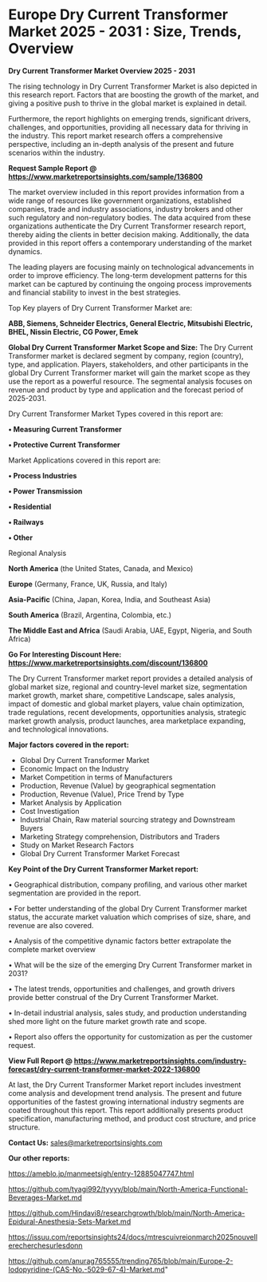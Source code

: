  # Europe Dry Current Transformer Market 2025 - 2031 : Size, Trends, Overview

<Strong> Dry Current Transformer Market Overview 2025 - 2031</strong>

The rising technology in Dry Current Transformer Market is also depicted in this research report. Factors that are boosting the growth of the market, and giving a positive push to thrive in the global market is explained in detail.

Furthermore, the report highlights on emerging trends, significant drivers, challenges, and opportunities, providing all necessary data for thriving in the industry. This report market research offers a comprehensive perspective, including an in-depth analysis of the present and future scenarios within the industry.

<strong>Request Sample Report @ <a href=https://www.marketreportsinsights.com/sample/136800>https://www.marketreportsinsights.com/sample/136800</a></strong>

The market overview included in this report provides information from a wide range of resources like government organizations, established companies, trade and industry associations, industry brokers and other such regulatory and non-regulatory bodies. The data acquired from these organizations authenticate the Dry Current Transformer research report, thereby aiding the clients in better decision making. Additionally, the data provided in this report offers a contemporary understanding of the market dynamics.

The leading players are focusing mainly on technological advancements in order to improve efficiency. The long-term development patterns for this market can be captured by continuing the ongoing process improvements and financial stability to invest in the best strategies.

Top Key players of Dry Current Transformer Market are:

<strong>ABB, Siemens, Schneider Electrics, General Electric, Mitsubishi Electric, BHEL, Nissin Electric, CG Power, Emek</strong>

<strong><b>Global Dry Current Transformer Market Scope and Size:</b></strong>
The Dry Current Transformer market is declared segment by company, region (country), type, and application. Players, stakeholders, and other participants in the global Dry Current Transformer market will gain the market scope as they use the report as a powerful resource. The segmental analysis focuses on revenue and product by type and application and the forecast period of 2025-2031.

Dry Current Transformer Market Types covered in this report are:

<strong>• Measuring Current Transformer

• Protective Current Transformer</strong>

Market Applications covered in this report are:

<strong>• Process Industries

• Power Transmission

• Residential

• Railways

• Other</strong> 

Regional Analysis

<strong>North America</strong> (the United States, Canada, and Mexico)

<strong>Europe</strong> (Germany, France, UK, Russia, and Italy)

<strong>Asia-Pacific</strong> (China, Japan, Korea, India, and Southeast Asia)

<strong>South America</strong> (Brazil, Argentina, Colombia, etc.)

<strong>The Middle East and Africa</strong> (Saudi Arabia, UAE, Egypt, Nigeria, and South Africa)

<strong>Go For Interesting Discount Here: <a href=https://www.marketreportsinsights.com/discount/136800>https://www.marketreportsinsights.com/discount/136800</a></strong>

The Dry Current Transformer market report provides a detailed analysis of global market size, regional and country-level market size, segmentation market growth, market share, competitive Landscape, sales analysis, impact of domestic and global market players, value chain optimization, trade regulations, recent developments, opportunities analysis, strategic market growth analysis, product launches, area marketplace expanding, and technological innovations.

<strong><b>Major factors covered in the report:</b></strong>
<ul>
  <li>Global Dry Current Transformer Market </li>
  <li>Economic Impact on the Industry</li>
  <li>Market Competition in terms of Manufacturers</li>
  <li>Production, Revenue (Value) by geographical segmentation</li>
  <li>Production, Revenue (Value), Price Trend by Type</li>
  <li>Market Analysis by Application</li>
  <li>Cost Investigation</li>
  <li>Industrial Chain, Raw material sourcing strategy and Downstream Buyers</li>
  <li>Marketing Strategy comprehension, Distributors and Traders</li>
  <li>Study on Market Research Factors</li>
  <li>Global Dry Current Transformer Market Forecast</li>
</ul>

<strong><b>Key Point of the Dry Current Transformer Market report:</b></strong>

• Geographical distribution, company profiling, and various other market segmentation are provided in the report.

• For better understanding of the global Dry Current Transformer market status, the accurate market valuation which comprises of size, share, and revenue are also covered.

• Analysis of the competitive dynamic factors better extrapolate the complete market overview

• What will be the size of the emerging Dry Current Transformer market in 2031?

• The latest trends, opportunities and challenges, and growth drivers provide better construal of the Dry Current Transformer Market.

• In-detail industrial analysis, sales study, and production understanding shed more light on the future market growth rate and scope.

• Report also offers the opportunity for customization as per the customer request.

<strong><b>View Full Report @ <a href=https://www.marketreportsinsights.com/industry-forecast/dry-current-transformer-market-2022-136800>https://www.marketreportsinsights.com/industry-forecast/dry-current-transformer-market-2022-136800</a></b></strong>


At last, the Dry Current Transformer Market report includes investment come analysis and development trend analysis. The present and future opportunities of the fastest growing international industry segments are coated throughout this report. This report additionally presents product specification, manufacturing method, and product cost structure, and price structure.

<strong>Contact Us:</strong>
sales@marketreportsinsights.com

<strong>Our other reports:</strong>

<a href=https://ameblo.jp/manmeetsigh/entry-12885047747.html>https://ameblo.jp/manmeetsigh/entry-12885047747.html</a>

<a href=https://github.com/tyagi992/tyyyy/blob/main/North-America-Functional-Beverages-Market.md>https://github.com/tyagi992/tyyyy/blob/main/North-America-Functional-Beverages-Market.md</a>

<a href=https://github.com/Hindavi8/researchgrowth/blob/main/North-America-Epidural-Anesthesia-Sets-Market.md>https://github.com/Hindavi8/researchgrowth/blob/main/North-America-Epidural-Anesthesia-Sets-Market.md</a>

<a href=https://issuu.com/reportsinsights24/docs/mtrescuivreionmarch2025nouvellerecherchesurlesdonn>https://issuu.com/reportsinsights24/docs/mtrescuivreionmarch2025nouvellerecherchesurlesdonn</a>

<a href=https://github.com/anurag765555/trending765/blob/main/Europe-2-Iodopyridine-(CAS-No.-5029-67-4)-Market.md>https://github.com/anurag765555/trending765/blob/main/Europe-2-Iodopyridine-(CAS-No.-5029-67-4)-Market.md</a>"
